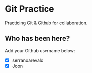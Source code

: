 # Git Practice

Practicing Git &amp; Github for collaboration.

## Who has been here?

Add your Github username below:

- [x] serranoarevalo
- [x] Joon
